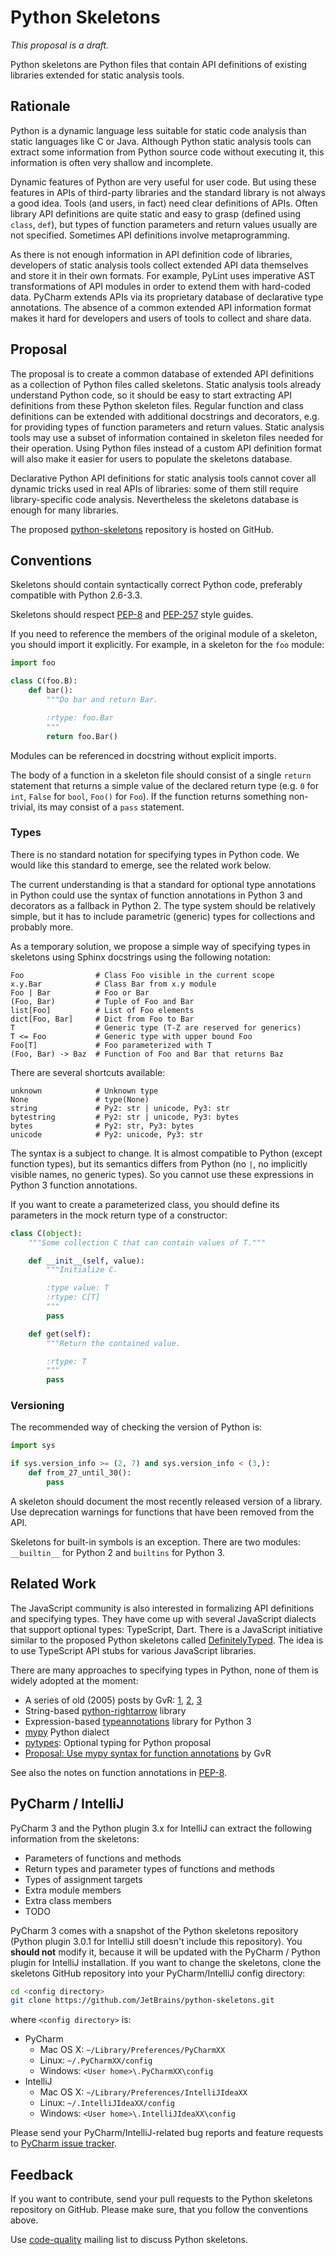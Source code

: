Python Skeletons
================

_This proposal is a draft._

Python skeletons are Python files that contain API definitions of existing
libraries extended for static analysis tools.

Rationale
---------

Python is a dynamic language less suitable for static code analysis than static
languages like C or Java. Although Python static analysis tools can extract
some information from Python source code without executing it, this information
is often very shallow and incomplete.

Dynamic features of Python are very useful for user code. But using these
features in APIs of third-party libraries and the standard library is not
always a good idea. Tools (and users, in fact) need clear definitions of APIs.
Often library API definitions are quite static and easy to grasp (defined
using `class`, `def`), but types of function parameters and return values
usually are not specified. Sometimes API definitions involve metaprogramming.

As there is not enough information in API definition code of libraries,
developers of static analysis tools collect extended API data themselves and
store it in their own formats. For example, PyLint uses imperative AST
transformations of API modules in order to extend them with hard-coded data.
PyCharm extends APIs via its proprietary database of declarative type
annotations. The absence of a common extended API information format makes it
hard for developers and users of tools to collect and share data.


Proposal
--------

The proposal is to create a common database of extended API definitions as a
collection of Python files called skeletons. Static analysis tools already
understand Python code, so it should be easy to start extracting API
definitions from these Python skeleton files. Regular function and class
definitions can be extended with additional docstrings and decorators, e.g. for
providing types of function parameters and return values. Static analysis tools
may use a subset of information contained in skeleton files needed for their
operation. Using Python files instead of a custom API definition format will
also make it easier for users to populate the skeletons database.

Declarative Python API definitions for static analysis tools cannot cover all
dynamic tricks used in real APIs of libraries: some of them still require
library-specific code analysis. Nevertheless the skeletons database is enough
for many libraries.

The proposed [python-skeletons](https://github.com/JetBrains/python-skeletons)
repository is hosted on GitHub.


Conventions
-----------

Skeletons should contain syntactically correct Python code, preferably compatible
with Python 2.6-3.3.

Skeletons should respect [PEP-8](http://www.python.org/dev/peps/pep-0008/) and
[PEP-257](http://www.python.org/dev/peps/pep-0257/) style guides.

If you need to reference the members of the original module of a skeleton, you
should import it explicitly. For example, in a skeleton for the `foo` module:

```python
import foo

class C(foo.B):
    def bar():
        """Do bar and return Bar.

        :rtype: foo.Bar
        """
        return foo.Bar()
```
Modules can be referenced in docstring without explicit imports.

The body of a function in a skeleton file should consist of a single `return`
statement that returns a simple value of the declared return type (e.g. `0`
for `int`, `False` for `bool`, `Foo()` for `Foo`). If the function returns
something non-trivial, its may consist of a `pass` statement.


### Types

There is no standard notation for specifying types in Python code. We would
like this standard to emerge, see the related work below.

The current understanding is that a standard for optional type annotations in
Python could use the syntax of function annotations in Python 3 and decorators
as a fallback in Python 2. The type system should be relatively simple, but it
has to include parametric (generic) types for collections and probably more.

As a temporary solution, we propose a simple way of specifying types in
skeletons using Sphinx docstrings using the following notation:

    Foo                # Class Foo visible in the current scope
    x.y.Bar            # Class Bar from x.y module
    Foo | Bar          # Foo or Bar
    (Foo, Bar)         # Tuple of Foo and Bar
    list[Foo]          # List of Foo elements
    dict[Foo, Bar]     # Dict from Foo to Bar
    T                  # Generic type (T-Z are reserved for generics)
    T <= Foo           # Generic type with upper bound Foo
    Foo[T]             # Foo parameterized with T
    (Foo, Bar) -> Baz  # Function of Foo and Bar that returns Baz

There are several shortcuts available:

    unknown            # Unknown type
    None               # type(None)
    string             # Py2: str | unicode, Py3: str
    bytestring         # Py2: str | unicode, Py3: bytes
    bytes              # Py2: str, Py3: bytes
    unicode            # Py2: unicode, Py3: str

The syntax is a subject to change. It is almost compatible to Python (except
function types), but its semantics differs from Python (no `|`, no implicitly
visible names, no generic types). So you cannot use these expressions in
Python 3 function annotations.

If you want to create a parameterized class, you should define its parameters
in the mock return type of a constructor:

```python
class C(object):
    """Some collection C that can contain values of T."""

    def __init__(self, value):
        """Initialize C.

        :type value: T
        :rtype: C[T]
        """
        pass

    def get(self):
        """Return the contained value.

        :rtype: T
        """
        pass
```

### Versioning

The recommended way of checking the version of Python is:

```python
import sys

if sys.version_info >= (2, 7) and sys.version_info < (3,):
    def from_27_until_30():
        pass
```
A skeleton should document the most recently released version of a library. Use
deprecation warnings for functions that have been removed from the API.

Skeletons for built-in symbols is an exception. There are two modules:
`__builtin__` for Python 2 and `builtins` for Python 3.


Related Work
------------

The JavaScript community is also interested in formalizing API definitions and
specifying types. They have come up with several JavaScript dialects that
support optional types: TypeScript, Dart. There is a JavaScript initiative
similar to the proposed Python skeletons called
[DefinitelyTyped](https://github.com/borisyankov/DefinitelyTyped). The idea is
to use TypeScript API stubs for various JavaScript libraries.

There are many approaches to specifying types in Python, none of them is widely
adopted at the moment:

* A series of old (2005) posts by GvR:
  [1](http://www.artima.com/weblogs/viewpost.jsp?thread=85551),
  [2](http://www.artima.com/weblogs/viewpost.jsp?thread=86641),
  [3](http://www.artima.com/weblogs/viewpost.jsp?thread=87182)
* String-based [python-rightarrow](https://github.com/kennknowles/python-rightarrow)
  library
* Expression-based [typeannotations](https://github.com/ceronman/typeannotations)
  library for Python 3
* [mypy](http://www.mypy-lang.org/) Python dialect
* [pytypes](https://github.com/pytypes/pytypes): Optional typing for Python proposal
* [Proposal: Use mypy syntax for function annotations](https://mail.python.org/pipermail/python-ideas/2014-August/028618.html) by GvR

See also the notes on function annotations in
[PEP-8](http://www.python.org/dev/peps/pep-0008/).


PyCharm / IntelliJ
------------------

PyCharm 3 and the Python plugin 3.x for IntelliJ can extract the following
information from the skeletons:

* Parameters of functions and methods
* Return types and parameter types of functions and methods
* Types of assignment targets
* Extra module members
* Extra class members
* TODO

PyCharm 3 comes with a snapshot of the Python skeletons repository (Python
plugin 3.0.1 for IntelliJ still doesn't include this repository). You
**should not** modify it, because it will be updated with the PyCharm / Python
plugin for IntelliJ installation. If you want to change the skeletons, clone
the skeletons GitHub repository into your PyCharm/IntelliJ config directory:

```bash
cd <config directory>
git clone https://github.com/JetBrains/python-skeletons.git
```
where `<config directory>` is:

* PyCharm
    * Mac OS X: `~/Library/Preferences/PyCharmXX`
    * Linux: `~/.PyCharmXX/config`
    * Windows: `<User home>\.PyCharmXX\config`
* IntelliJ
    * Mac OS X: `~/Library/Preferences/IntelliJIdeaXX`
    * Linux: `~/.IntelliJIdeaXX/config`
    * Windows: `<User home>\.IntelliJIdeaXX\config`

Please send your PyCharm/IntelliJ-related bug reports and feature requests to
[PyCharm issue tracker](http://youtrack.jetbrains.com/issues/PY).


Feedback
--------

If you want to contribute, send your pull requests to the Python skeletons
repository on GitHub. Please make sure, that you follow the conventions above.

Use [code-quality](http://mail.python.org/mailman/listinfo/code-quality)
mailing list to discuss Python skeletons.
